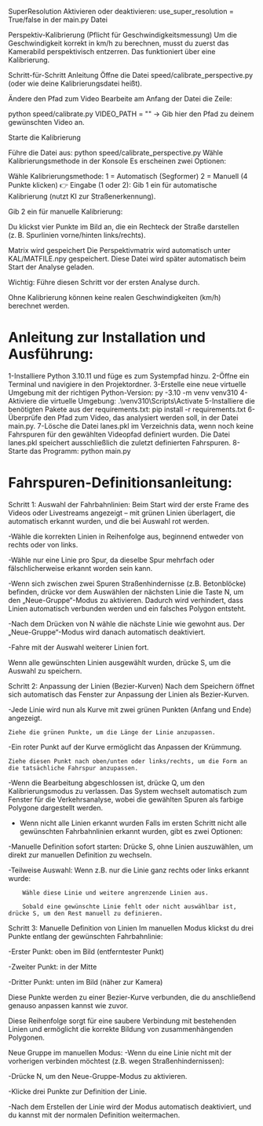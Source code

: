 SuperResolution Aktivieren oder deaktivieren:
 use_super_resolution = True/false in der main.py Datei

Perspektiv-Kalibrierung (Pflicht für Geschwindigkeitsmessung)
Um die Geschwindigkeit korrekt in km/h zu berechnen, musst du zuerst das Kamerabild perspektivisch entzerren. Das funktioniert über eine Kalibrierung.

Schritt-für-Schritt Anleitung
Öffne die Datei
speed/calibrate_perspective.py (oder wie deine Kalibrierungsdatei heißt).

Ändere den Pfad zum Video
Bearbeite am Anfang der Datei die Zeile:

python
speed/calibrate.py
VIDEO_PATH = ""
→ Gib hier den Pfad zu deinem gewünschten Video an.

Starte die Kalibrierung

Führe die Datei aus:
python speed/calibrate_perspective.py
Wähle Kalibrierungsmethode in der Konsole
Es erscheinen zwei Optionen:

Wähle Kalibrierungsmethode:
1 = Automatisch (Segformer)
2 = Manuell (4 Punkte klicken)
👉 Eingabe (1 oder 2):
Gib 1 ein für automatische Kalibrierung (nutzt KI zur Straßenerkennung).

Gib 2 ein für manuelle Kalibrierung:

Du klickst vier Punkte im Bild an, die ein Rechteck der Straße darstellen (z. B. Spurlinien vorne/hinten links/rechts).

Matrix wird gespeichert
Die Perspektivmatrix wird automatisch unter KAL/MATFILE.npy gespeichert.
Diese Datei wird später automatisch beim Start der Analyse geladen.

Wichtig:
Führe diesen Schritt vor der ersten Analyse durch.

Ohne Kalibrierung können keine realen Geschwindigkeiten (km/h) berechnet werden.


# Anleitung zur Installation und Ausführung:

1-Installiere Python 3.10.11 und füge es zum Systempfad hinzu.
2-Öffne ein Terminal und navigiere in den Projektordner.
3-Erstelle eine neue virtuelle Umgebung mit der richtigen Python-Version:
    py -3.10 -m venv venv310
4-Aktiviere die virtuelle Umgebung:
    .\venv310\Scripts\Activate
5-Installiere die benötigten Pakete aus der requirements.txt:
    pip install -r requirements.txt
6-Überprüfe den Pfad zum Video, das analysiert werden soll, in der Datei main.py.
7-Lösche die Datei lanes.pkl im Verzeichnis data, wenn noch keine Fahrspuren für den gewählten Videopfad definiert wurden. Die Datei lanes.pkl speichert ausschließlich die zuletzt definierten Fahrspuren.
8-Starte das Programm:
    python main.py
# Fahrspuren-Definitionsanleitung:
Schritt 1: Auswahl der Fahrbahnlinien:
Beim Start wird der erste Frame des Videos oder Livestreams angezeigt – mit grünen Linien überlagert, die automatisch erkannt wurden, und die bei Auswahl rot werden.

-Wähle die korrekten Linien in Reihenfolge aus, beginnend entweder von rechts oder von links.

-Wähle nur eine Linie pro Spur, da dieselbe Spur mehrfach oder fälschlicherweise erkannt worden sein kann.

-Wenn sich zwischen zwei Spuren Straßenhindernisse (z.B. Betonblöcke) befinden, drücke vor dem Auswählen der nächsten Linie die Taste N, um den „Neue-Gruppe“-Modus zu aktivieren.
Dadurch wird verhindert, dass Linien automatisch verbunden werden und ein falsches Polygon entsteht.

-Nach dem Drücken von N wähle die nächste Linie wie gewohnt aus. Der „Neue-Gruppe“-Modus wird danach automatisch deaktiviert.

-Fahre mit der Auswahl weiterer Linien fort.

Wenn alle gewünschten Linien ausgewählt wurden, drücke S, um die Auswahl zu speichern.

Schritt 2: Anpassung der Linien (Bezier-Kurven)
Nach dem Speichern öffnet sich automatisch das Fenster zur Anpassung der Linien als Bezier-Kurven.

-Jede Linie wird nun als Kurve mit zwei grünen Punkten (Anfang und Ende) angezeigt.

    Ziehe die grünen Punkte, um die Länge der Linie anzupassen.

-Ein roter Punkt auf der Kurve ermöglicht das Anpassen der Krümmung.

    Ziehe diesen Punkt nach oben/unten oder links/rechts, um die Form an die tatsächliche Fahrspur anzupassen.

-Wenn die Bearbeitung abgeschlossen ist, drücke Q, um den Kalibrierungsmodus zu verlassen.
    Das System wechselt automatisch zum Fenster für die Verkehrsanalyse, wobei die gewählten Spuren als farbige Polygone dargestellt werden.

* Wenn nicht alle Linien erkannt wurden
Falls im ersten Schritt nicht alle gewünschten Fahrbahnlinien erkannt wurden, gibt es zwei Optionen:

-Manuelle Definition sofort starten:
    Drücke S, ohne Linien auszuwählen, um direkt zur manuellen Definition zu wechseln.

-Teilweise Auswahl:
    Wenn z.B. nur die Linie ganz rechts oder links erkannt wurde:

        Wähle diese Linie und weitere angrenzende Linien aus.

        Sobald eine gewünschte Linie fehlt oder nicht auswählbar ist, drücke S, um den Rest manuell zu definieren.

Schritt 3: Manuelle Definition von Linien
Im manuellen Modus klickst du drei Punkte entlang der gewünschten Fahrbahnlinie:

-Erster Punkt: oben im Bild (entferntester Punkt)

-Zweiter Punkt: in der Mitte

-Dritter Punkt: unten im Bild (näher zur Kamera)

Diese Punkte werden zu einer Bezier-Kurve verbunden, die du anschließend genauso anpassen kannst wie zuvor.

Diese Reihenfolge sorgt für eine saubere Verbindung mit bestehenden Linien und ermöglicht die korrekte Bildung von zusammenhängenden Polygonen.

Neue Gruppe im manuellen Modus:
-Wenn du eine Linie nicht mit der vorherigen verbinden möchtest (z.B. wegen Straßenhindernissen):

-Drücke N, um den Neue-Gruppe-Modus zu aktivieren.

-Klicke drei Punkte zur Definition der Linie.

-Nach dem Erstellen der Linie wird der Modus automatisch deaktiviert, und du kannst mit der normalen Definition weitermachen.


